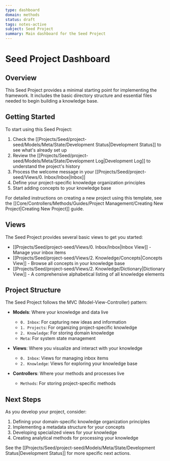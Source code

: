 ```yaml
---
type: dashboard
domain: methods
status: draft
tags: notes-active
subject: Seed Project
summary: Main dashboard for the Seed Project
---
```


# Seed Project Dashboard

## Overview

This Seed Project provides a minimal starting point for implementing the framework. It includes the basic directory structure and essential files needed to begin building a knowledge base.

## Getting Started

To start using this Seed Project:

1. Check the [[Projects/Seed/project-seed/Models/Meta/State/Development Status|Development Status]] to see what's already set up
2. Review the [[Projects/Seed/project-seed/Models/Meta/State/Development Log|Development Log]] to understand the project's history
3. Process the welcome message in your [[Projects/Seed/project-seed/Views/0. Inbox/Inbox|Inbox]]
4. Define your project-specific knowledge organization principles
5. Start adding concepts to your knowledge base

For detailed instructions on creating a new project using this template, see the [[Core/Controllers/Methods/Guides/Project Management/Creating New Project|Creating New Project]] guide.

## Views

The Seed Project provides several basic views to get you started:

- [[Projects/Seed/project-seed/Views/0. Inbox/Inbox|Inbox View]] - Manage your inbox items
- [[Projects/Seed/project-seed/Views/2. Knowledge/Concepts|Concepts View]] - Browse all concepts in your knowledge base
- [[Projects/Seed/project-seed/Views/2. Knowledge/Dictionary|Dictionary View]] - A comprehensive alphabetical listing of all knowledge elements

## Project Structure

The Seed Project follows the MVC (Model-View-Controller) pattern:

- **Models**: Where your knowledge and data live
  - `0. Inbox`: For capturing new ideas and information
  - `1. Projects`: For organizing project-specific knowledge
  - `2. Knowledge`: For storing domain knowledge
  - `Meta`: For system state management

- **Views**: Where you visualize and interact with your knowledge
  - `0. Inbox`: Views for managing inbox items
  - `2. Knowledge`: Views for exploring your knowledge base

- **Controllers**: Where your methods and processes live
  - `Methods`: For storing project-specific methods

## Next Steps

As you develop your project, consider:

1. Defining your domain-specific knowledge organization principles
2. Implementing a metadata structure for your concepts
3. Developing specialized views for your knowledge
4. Creating analytical methods for processing your knowledge

See the [[Projects/Seed/project-seed/Models/Meta/State/Development Status|Development Status]] for more specific next actions.
